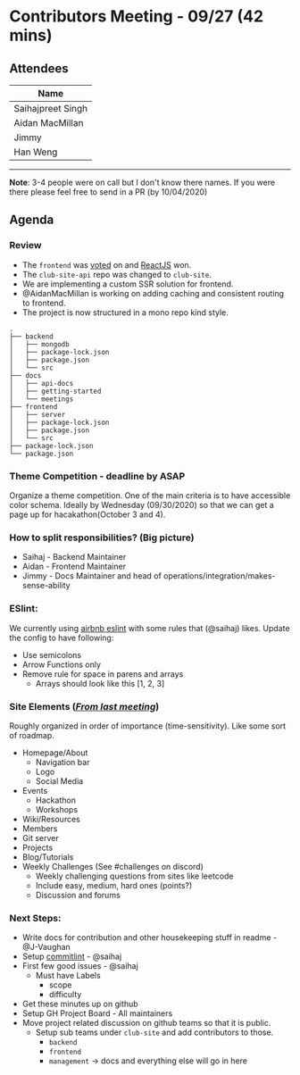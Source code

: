 # Contributors Meeting - 09/27 (42 mins)

## Attendees

Name               |
-------------------|  
Saihajpreet Singh  | 
Aidan MacMillan    |
Jimmy              |
Han Weng           |

----
**Note**: 3-4 people were on call but I don't know there names. If you were there please feel free to send in a PR (by 10/04/2020)

## Agenda

### Review
* The `frontend` was [voted](https://discordapp.com/channels/718143890204393552/750049106147278858/757369263857336420) on and [ReactJS](https://reactjs.org) won. 
* The `club-site-api` repo was changed to `club-site`. 
* We are implementing a custom SSR solution for frontend. 
* @AidanMacMillan is working on adding caching and consistent routing to frontend.
* The project is now structured in a mono repo kind style. 
```
.
├── backend
│   ├── mongodb
│   ├── package-lock.json
│   ├── package.json
│   └── src
├── docs
│   ├── api-docs
│   ├── getting-started
│   └── meetings
├── frontend
│   ├── server
│   ├── package-lock.json
│   ├── package.json
│   └── src
├── package-lock.json
└── package.json
```

### Theme Competition - deadline by ASAP
Organize a theme competition. One of the main criteria is to have accessible color schema. Ideally by Wednesday (09/30/2020) so that we can get a page up for hacakathon(October 3 and 4).

### How to split responsibilities? (Big picture)
* Saihaj - Backend Maintainer
* Aidan - Frontend Maintainer
* Jimmy - Docs Maintainer and head of operations/integration/makes-sense-ability

### ESlint:
We currently using [airbnb eslint](https://airbnb.io/javascript/) with some rules that (@saihaj) likes. Update the config to have following: 
* Use semicolons
* Arrow Functions only
* Remove rule for space in parens and arrays
  * Arrays should look like this [1, 2, 3]

### Site Elements ([*From last meeting*](https://docs.google.com/document/d/1puhmRBvf4YVacK-vKcCaOpukcZN7uJ7qLiQ6ah7ZiVQ))
Roughly organized in order of importance (time-sensitivity). Like some sort of roadmap.

* Homepage/About
  * Navigation bar
  * Logo
  * Social Media
* Events
  * Hackathon
  * Workshops
* Wiki/Resources
* Members
* Git server
* Projects
* Blog/Tutorials
* Weekly Challenges (See #challenges on discord)
  * Weekly challenging questions from sites like leetcode
  * Include easy, medium, hard ones (points?)
  * Discussion and forums

### Next Steps:
* Write docs for contribution and other housekeeping stuff in readme - @J-Vaughan
* Setup [commitlint](https://commitlint.js.org/#/) - @saihaj
* First few good issues - @saihaj
  * Must have Labels
    * scope
    * difficulty
* Get these minutes up on github
* Setup GH Project Board - All maintainers
* Move project related discussion on github teams so that it is public.
  * Setup sub teams under `club-site` and add contributors to those.
    * `backend`
    * `frontend`
    * `management` -> docs and everything else will go in here
